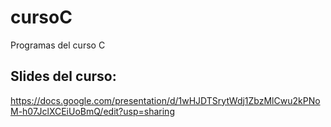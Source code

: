 # cursoC
Programas del curso C
## Slides del curso:
https://docs.google.com/presentation/d/1wHJDTSrytWdj1ZbzMlCwu2kPNoM-h07JclXCEiUoBmQ/edit?usp=sharing

